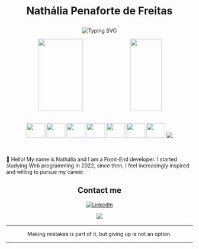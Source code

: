 # <p align="center"> Nathália Penaforte de Freitas<br></p>


<p align="center">
	<img src="https://readme-typing-svg.demolab.com?font=Fira+Code&pause=1000&color=BC18BD&random=false&width=435&lines=+Front-End+Developer" alt="Typing SVG" />
</p>

<div align='center'>
 
<div align="center">  
  
  <img width="49%" height="195px" src="https://github-readme-stats.vercel.app/api?username=penafortee&show_icons=true&count_private=true&title_color=80F7D4&icon_color=9d00ff&text_color=c9d1d9&bg_color=0d1117&border_color=fff0"/> 
  
  <img width="41%" height="195px" src="https://github-readme-stats.vercel.app/api/top-langs/?username=penafortee&layout=compact&title_color=80F7D4&text_color=fff&bg_color=0d1117&border_color=fff0"/>
  
</div>

</div>

##

 <div align="center">
	<img height='40' width='50' src="https://cdn.jsdelivr.net/gh/devicons/devicon/icons/html5/html5-original.svg" />
	<img height='40' width='50' src="https://cdn.jsdelivr.net/gh/devicons/devicon/icons/css3/css3-original.svg" />
	<img height='40' width='50' src="https://cdn.jsdelivr.net/gh/devicons/devicon/icons/javascript/javascript-original.svg" />
	<img height='40' width='50' src="https://cdn.jsdelivr.net/gh/devicons/devicon/icons/react/react-original-wordmark.svg" />
	<img height='40' width='50' src="https://cdn.jsdelivr.net/gh/devicons/devicon/icons/bootstrap/bootstrap-original-wordmark.svg" />
	<img height='40' width='50' src="https://cdn.jsdelivr.net/gh/devicons/devicon/icons/git/git-original.svg" />
       	<img height='40' width='50' src="https://icongr.am/devicon/webpack-original.svg?size=112&color=currentColor" />
	 <img src="https://api.iconify.design/logos/vitejs.svg?width=40&height=50" />
<br>
<br>

</div>

##
👋 Hello! My name is Nathália and I am a Front-End developer. I started studying Web programming in 2022, since then, I feel increasingly inspired and willing to pursue my career.

<h2 align='center'>Contact me</h2>

<div align='center'>

[![LinkedIn](https://img.shields.io/badge/linkedin-%230077B5.svg?style=for-the-badge&logo=linkedin&logoColor=white)](https://www.linkedin.com/in/nathalia-freitas-1644031b3/)

<p align="center">
	<img alingn="center" src="https://profile-counter.glitch.me/penafortee/count.svg" />
</p>

<hr>
Making mistakes is part of it, but giving up is not an option.
<hr>

<!--![Snake animation](https://github.com/penafortee/penafortee/raw/output/github-contribution-grid-snake.svg)

